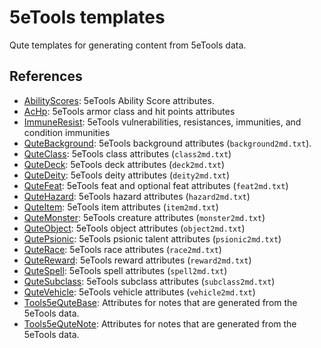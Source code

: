 # 5eTools templates
 Qute templates for generating content from 5eTools data.

## References

- [AbilityScores](AbilityScores.md): 5eTools Ability Score attributes.
- [AcHp](AcHp.md): 5eTools armor class and hit points attributes
- [ImmuneResist](ImmuneResist.md): 5eTools vulnerabilities, resistances, immunities, and condition immunities
- [QuteBackground](QuteBackground.md): 5eTools background attributes (`background2md.txt`).
- [QuteClass](QuteClass.md): 5eTools class attributes (`class2md.txt`)
- [QuteDeck](QuteDeck/README.md): 5eTools deck attributes (`deck2md.txt`)
- [QuteDeity](QuteDeity.md): 5eTools deity attributes (`deity2md.txt`)
- [QuteFeat](QuteFeat.md): 5eTools feat and optional feat attributes (`feat2md.txt`)
- [QuteHazard](QuteHazard.md): 5eTools hazard attributes (`hazard2md.txt`)
- [QuteItem](QuteItem/README.md): 5eTools item attributes (`item2md.txt`)
- [QuteMonster](QuteMonster/README.md): 5eTools creature attributes (`monster2md.txt`)
- [QuteObject](QuteObject.md): 5eTools object attributes (`object2md.txt`)
- [QutePsionic](QutePsionic.md): 5eTools psionic talent attributes (`psionic2md.txt`)
- [QuteRace](QuteRace.md): 5eTools race attributes (`race2md.txt`)
- [QuteReward](QuteReward.md): 5eTools reward attributes (`reward2md.txt`)
- [QuteSpell](QuteSpell.md): 5eTools spell attributes (`spell2md.txt`)
- [QuteSubclass](QuteSubclass.md): 5eTools subclass attributes (`subclass2md.txt`)
- [QuteVehicle](QuteVehicle/README.md): 5eTools vehicle attributes (`vehicle2md.txt`)
- [Tools5eQuteBase](Tools5eQuteBase.md): Attributes for notes that are generated from the 5eTools data.
- [Tools5eQuteNote](Tools5eQuteNote.md): Attributes for notes that are generated from the 5eTools data.
